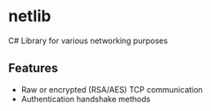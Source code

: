 # netlib

C# Library for various networking purposes

## Features
- Raw or encrypted (RSA/AES) TCP communication
- Authentication handshake methods